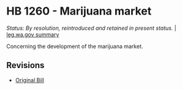 # HB 1260 - Marijuana market
*Status: By resolution, reintroduced and retained in present status.* | [leg.wa.gov summary](https://app.leg.wa.gov/billsummary?BillNumber=1260&Year=2021)

Concerning the development of the marijuana market.

## Revisions
* [Original Bill](1/)